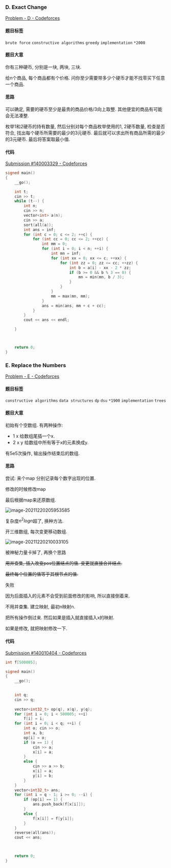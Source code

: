 ### D. Exact Change

[Problem - D - Codeforces](https://codeforces.com/contest/1620/problem/D)

#### 题目标签

`brute force` `constructive algorithms` `greedy` `implementation` `*2000` 

#### 题目大意

你有三种硬币, 分别是一块, 两块, 三块. 

给n个商品, 每个商品都有个价格. 问你至少需要带多少个硬币才能不找零买下任意一个商品.

#### 思路

可以确定, 需要的硬币至少是最贵的商品价格/3向上取整. 其他便宜的商品有可能会无法凑整.  

枚举1和2硬币的持有数量, 然后分别对每个商品枚举使用的1, 2硬币数量, 检查是否符合, 找出每个硬币所需要的最少的3元硬币. 最后就可以求出所有商品所需的最少的3元硬币. 最后将答案取最小值.

#### 代码

[Submission #140003329 - Codeforces](https://codeforces.com/contest/1620/submission/140003329)

```c++
signed main()
{
    __go();

    int t;
    cin >> t;
    while (t--) {
        int n;
        cin >> n;
        vector<int> a(n);
        cin >> a;
        sort(all(a));
        int ans = inf;
        for (int c = 0; c <= 2; ++c) {
            for (int cc = 0; cc <= 2; ++cc) {
                int mm = 0;
                for (int i = 0; i < n; ++i) {
                    int mn = inf;
                    for (int xx = 0; xx <= c; ++xx) {
                        for (int zz = 0; zz <= cc; ++zz) {
                            int b = a[i] - xx - 2 * zz;
                            if (b >= 0 && b % 3 == 0) {
                                mn = min(mn, b / 3);
                            }
                        }
                    }
                    mm = max(mn, mm);
                }
                ans = min(ans, mm + c + cc);
            }
        }
        cout << ans << endl;

    }



    return 0;
}

```

### E. Replace the Numbers

[Problem - E - Codeforces](https://codeforces.com/contest/1620/problem/E)

#### 题目标签

`constructive algorithms` `data structures` `dp` `dsu` `*1900` `implementation` `trees`

#### 题目大意

初始有个空数组. 有两种操作:

- 1 x 给数组尾插一个x.
- 2 x y 给数组中所有等于x的元素换成y.

有5e5次操作, 输出操作结束后的数组.

#### 思路

尝试: 来个map 分别记录每个数字出现的位置.

修改的时候修改map

最后根据map来还原数组.

![image-20211220205953585](C:\Users\Ruoom\AppData\Roaming\Typora\typora-user-images\image-20211220205953585.png)

复杂度$n^2logn$超了, 换种方法.

开三维数组, 每次变更移动数组.

![image-20211220210033105](C:\Users\Ruoom\AppData\Roaming\Typora\typora-user-images\image-20211220210033105.png)

被神秘力量卡掉了, 再换个思路

~~用并查集, 插入改变pos位置结点的值. 变更就直接合并结点.~~

~~最终每个位置的值等于其根节点的值.~~

失败





因为后面插入的元素不会受到前面修改的影响, 所以直接倒着来.

不用并查集. 建立映射, 最初n映射n.

把所有操作倒过来. 然后如果是插入就直接插入x的映射.

如果是修改, 就把映射修改一下.

#### 代码

[Submission #140010404 - Codeforces](https://codeforces.com/contest/1620/submission/140010404)

```c++
int f[500005];

signed main()
{
    __go();

    
    int q;
    cin >> q;
    
    vector<int32_t> op(q), x(q), y(q);
    for (int i = 0; i < 500005; ++i)
        f[i] = i;
    for (int i = 0; i < q; ++i) {
        int o; cin >> o;
        int a, b;
        op[i] = o;
        if (o == 1) {
            cin >> a;
            x[i] = a;
        }
        else {
            cin >> a >> b;
            x[i] = a;
            y[i] = b;
        }
    }
    vector<int32_t> ans;
    for (int i = q - 1; i >= 0; --i) {
        if (op[i] == 1) {
            ans.push_back(f[x[i]]);
        }
        else {
            f[x[i]] = f[y[i]];
        }
    }
    reverse(all(ans));
    cout << ans;
    


    return 0;
}

```

